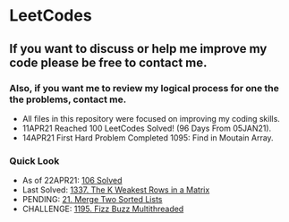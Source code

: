 # LeetCodes
## If you want to discuss or help me improve my code please be free to contact me.
### Also, if you want me to review my logical process for one the the problems, contact me.

- All files in this repository were focused on improving my coding skills.
- 11APR21 Reached 100 LeetCodes Solved! (96 Days From 05JAN21).
- 14APR21 First Hard Problem Completed 1095: Find in Moutain Array.

### Quick Look
- As of 22APR21: [106 Solved](https://leetcode.com/joeslee94/)
- Last Solved: [1337. The K Weakest Rows in a Matrix](https://leetcode.com/problems/the-k-weakest-rows-in-a-matrix/)
- PENDING: [21. Merge Two Sorted Lists](https://leetcode.com/problems/merge-two-sorted-lists/)
- CHALLENGE: [1195. Fizz Buzz Multithreaded](https://leetcode.com/problems/fizz-buzz-multithreaded/)
